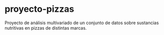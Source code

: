 # proyecto-pizzas
Proyecto de análisis multivariado de un conjunto de datos sobre sustancias nutritivas en pizzas de distintas marcas.
